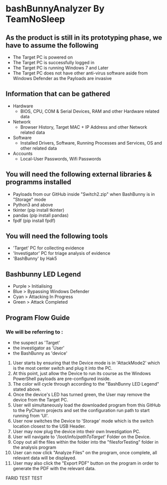 # bashBunnyAnalyzer By TeamNoSleep

## As the product is still in its prototyping phase, we have to assume the following
- The Target PC is powered on
- The Target PC is successfully logged in
- The Target PC is running Windows 7 and Later
- The Target PC does not have other anti-virus software aside from Windows Defender as the Payloads are invasive

## Information that can be gathered
- Hardware
  - BIOS, CPU, COM & Serial Devices, RAM and other Hardware related data
- Network
  - Browser History, Target MAC + IP Address and other Network related data
- Software
  - Installed Drivers, Software, Running Processes and Services, OS and other related data
- Accounts
  - Local-User Passwords, Wifi Passwords


## You will need the following external libraries & programms installed
- Payloads from our GitHub inside "Switch2.zip" when BashBunny is in "Storage" mode
- Python3 and above
- tkinter (pip install tkinter)
- pandas (pip install pandas)
- fpdf (pip install fpdf)

## You will need the following tools
- 'Target' PC for collecting evidence
- 'Investigator' PC for triage analysis of evidence
- 'BashBunny' by Hak5

## Bashbunny LED Legend
- Purple > Initialising
- Blue > Bypassing Windows Defender
- Cyan > Attacking In Progress
- Green > Attack Completed

## Program Flow Guide
### We will be referring to :
- the suspect as 'Target'
- the investigator as 'User'
- the BashBunny as 'device'

1. User starts by ensuring that the Device mode is in 'AttackMode2' which is the most center switch and plug it into the PC.
2. At this point, just allow the Device to run its course as the Windows PowerShell payloads are pre-configured inside.
3. The color will cycle through according to the "BashBunny LED Legend" stated above.
4. Once the device's LED has turned green, the User may remove the device from the Target PC.
5. User will simultaneously load the downloaded program from this GitHub to the PyCharm projects and set the configuration run path to start running from 'UI'.
6. User now switches the Device to 'Storage' mode which is the switch location closest to the USB Header.
7. User may now plug the device into their own Investigation PC.
8. User will navigate to '/loot/info/*pathToTarget*' Folder on the Device.
9. Copy out all the files within the folder into the "filesforTesting" folder in the analysis program
10. User can now click "Analyze Files" on the program, once complete, all relevant data will be displayed.
11. User may also click the "Export PDF" button on the program in order to generate the PDF with the relevant data.

FARID TEST TEST
